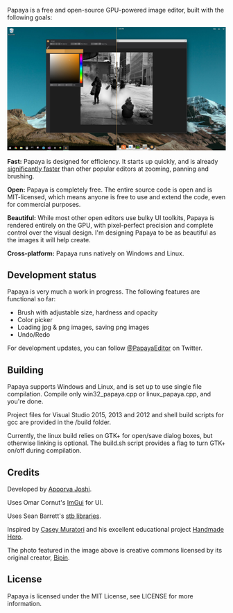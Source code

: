Papaya is a free and open-source GPU-powered image editor, built with the following goals:

![screenshot 1](/web/img.0.0.jpg?raw=true)

**Fast:** Papaya is designed for efficiency. It starts up quickly, and is already [significantly faster](http://thegamecoder.com/building-a-fast-modern-image-editor/) than other popular editors at zooming, panning and brushing.

**Open:** Papaya is completely free. The entire source code is open and is MIT-licensed, which means anyone is free to use and extend the code, even for commercial purposes.

**Beautiful:** While most other open editors use bulky UI toolkits, Papaya is rendered entirely on the GPU, with pixel-perfect precision and complete control over the visual design. I'm designing Papaya to be as beautiful as the images it will help create.

**Cross-platform:** Papaya runs natively on Windows and Linux.

Development status
------------------

Papaya is very much a work in progress. The following features are functional so far:
* Brush with adjustable size, hardness and opacity
* Color picker
* Loading jpg & png images, saving png images
* Undo/Redo

For development updates, you can follow [@PapayaEditor](https://twitter.com/PapayaEditor) on Twitter.

Building
--------

Papaya supports Windows and Linux, and is set up to use single file compilation. Compile only win32_papaya.cpp or linux_papaya.cpp, and you're done.

Project files for Visual Studio 2015, 2013 and 2012 and shell build scripts for gcc are provided in the /build folder.

Currently, the linux build relies on GTK+ for open/save dialog boxes, but otherwise linking is optional. The build.sh script provides a flag to turn GTK+ on/off during compilation.

Credits
------

Developed by [Apoorva Joshi](http://thegamecoder.com).

Uses Omar Cornut's [ImGui](https://github.com/ocornut/imgui) for UI.

Uses Sean Barrett's [stb libraries](https://github.com/nothings/stb).

Inspired by [Casey Muratori](http://mollyrocket.com/casey/about.html) and his excellent educational project [Handmade Hero](https://handmadehero.org/).

The photo featured in the image above is creative commons licensed by its original creator, [Bipin](https://www.flickr.com/photos/brickartisan/16846948646/in/photostream/).

License
-------

Papaya is licensed under the MIT License, see LICENSE for more information.
